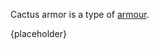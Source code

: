 Cactus armor is a type of [armour](https://github.com/henrylvdb/Wiki/blob/master/pages/Armor.md).

{placeholder}
